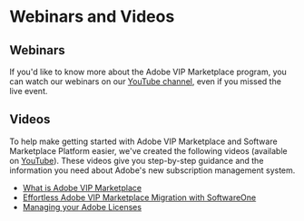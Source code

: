 # Webinars and Videos

## Webinars

If you'd like to know more about the Adobe VIP Marketplace program, you can watch our webinars on our [YouTube channel](https://www.youtube.com/@MarketplacePlatform), even if you missed the live event.&#x20;

## Videos

To help make getting started with Adobe VIP Marketplace and Software Marketplace Platform easier, we've created the following videos (available on [YouTube](https://www.youtube.com/@MarketplacePlatform)). These videos give you step-by-step guidance and the information you need about Adobe's new subscription management system.

* [What is Adobe VIP Marketplace](https://youtu.be/u2qhptvXR4A?feature=shared)
* [Effortless Adobe VIP Marketplace Migration with SoftwareOne](https://youtu.be/JtIcysuUxTQ?feature=shared)
* [Managing your Adobe Licenses](https://youtu.be/AK-9SYmvzR8?si=on7h0QFu9FL2FbCz)

